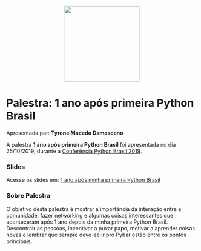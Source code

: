 <p align="center"><img src="../../logo_python_brasil_2019-01.svg" width="200"></p>

# Palestra: 1 ano após primeira Python Brasil
Apresentada por: **Tyrone Macedo Damasceno**


A palestra **1 ano após primeira Python Brasil** foi apresentada no dia 25/10/2019, durante a [Conferência Python Brasil 2019](http://2019.pythonbrasil.org.br).



### Slides

Acesse os slides em: [1 ano após minha primeira Python Brasil](https://bit.ly/32zBF8E)



### Sobre Palestra
O objetivo desta palestra é mostrar a importância da interação entre a comunidade, fazer networking e algumas coisas interessantes que aconteceram após 1 ano depois da minha primeira Python Brasil.
Descontrair as pessoas, incentivar a puxar papo, motivar a aprender coisas novas e lembrar que sempre deve-se ir pro Pybar estão entre os pontos principais.




